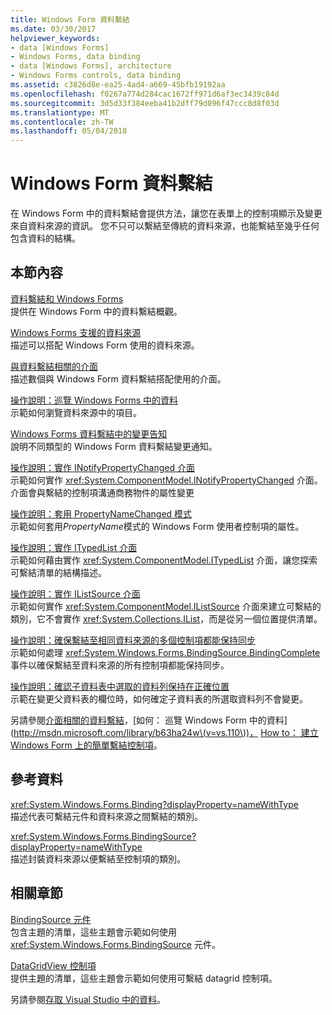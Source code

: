 ```yaml
---
title: Windows Form 資料繫結
ms.date: 03/30/2017
helpviewer_keywords:
- data [Windows Forms]
- Windows Forms, data binding
- data [Windows Forms], architecture
- Windows Forms controls, data binding
ms.assetid: c3826d8e-ea25-4ad4-a669-45bfb19192aa
ms.openlocfilehash: f0267a774d284cac1672ff971d6af3ec3439c84d
ms.sourcegitcommit: 3d5d33f384eeba41b2dff79d096f47ccc8d8f03d
ms.translationtype: MT
ms.contentlocale: zh-TW
ms.lasthandoff: 05/04/2018
---
```

# <a name="windows-forms-data-binding"></a>Windows Form 資料繫結
在 Windows Form 中的資料繫結會提供方法，讓您在表單上的控制項顯示及變更來自資料來源的資訊。 您不只可以繫結至傳統的資料來源，也能繫結至幾乎任何包含資料的結構。  
  
## <a name="in-this-section"></a>本節內容  
 [資料繫結和 Windows Forms](../../../docs/framework/winforms/data-binding-and-windows-forms.md)  
 提供在 Windows Form 中的資料繫結概觀。  
  
 [Windows Forms 支援的資料來源](../../../docs/framework/winforms/data-sources-supported-by-windows-forms.md)  
 描述可以搭配 Windows Form 使用的資料來源。  
  
 [與資料繫結相關的介面](../../../docs/framework/winforms/interfaces-related-to-data-binding.md)  
 描述數個與 Windows Form 資料繫結搭配使用的介面。  
  
 [操作說明：巡覽 Windows Forms 中的資料](../../../docs/framework/winforms/how-to-navigate-data-in-windows-forms.md)  
 示範如何瀏覽資料來源中的項目。  
  
 [Windows Forms 資料繫結中的變更告知](../../../docs/framework/winforms/change-notification-in-windows-forms-data-binding.md)  
 說明不同類型的 Windows Form 資料繫結變更通知。  
  
 [操作說明：實作 INotifyPropertyChanged 介面](../../../docs/framework/winforms/how-to-implement-the-inotifypropertychanged-interface.md)  
 示範如何實作 <xref:System.ComponentModel.INotifyPropertyChanged> 介面。 介面會與繫結的控制項溝通商務物件的屬性變更  
  
 [操作說明：套用 PropertyNameChanged 模式](../../../docs/framework/winforms/how-to-apply-the-propertynamechanged-pattern.md)  
 示範如何套用*PropertyName*模式的 Windows Form 使用者控制項的屬性。  
  
 [操作說明：實作 ITypedList 介面](../../../docs/framework/winforms/how-to-implement-the-itypedlist-interface.md)  
 示範如何藉由實作 <xref:System.ComponentModel.ITypedList> 介面，讓您探索可繫結清單的結構描述。  
  
 [操作說明：實作 IListSource 介面](../../../docs/framework/winforms/how-to-implement-the-ilistsource-interface.md)  
 示範如何實作 <xref:System.ComponentModel.IListSource> 介面來建立可繫結的類別，它不會實作 <xref:System.Collections.IList>，而是從另一個位置提供清單。  
  
 [操作說明：確保繫結至相同資料來源的多個控制項都能保持同步](../../../docs/framework/winforms/multiple-controls-bound-to-data-source-synchronized.md)  
 示範如何處理 <xref:System.Windows.Forms.BindingSource.BindingComplete> 事件以確保繫結至資料來源的所有控制項都能保持同步。  
  
 [操作說明：確認子資料表中選取的資料列保持在正確位置](../../../docs/framework/winforms/ensure-the-selected-row-in-a-child-table-correct.md)  
 示範在變更父資料表的欄位時，如何確定子資料表的所選取資料列不會變更。  
  
 另請參閱[介面相關的資料繫結](http://msdn.microsoft.com/library/41e17s4b\(v=vs.110\))，[如何： 巡覽 Windows Form 中的資料](http://msdn.microsoft.com/library/b63ha24w\(v=vs.110\))， [How to： 建立 Windows Form 上的簡單繫結控制項](http://msdn.microsoft.com/library/sw223a62\(v=vs.110\))。  
  
## <a name="reference"></a>參考資料  
 <xref:System.Windows.Forms.Binding?displayProperty=nameWithType>  
 描述代表可繫結元件和資料來源之間繫結的類別。  
  
 <xref:System.Windows.Forms.BindingSource?displayProperty=nameWithType>  
 描述封裝資料來源以便繫結至控制項的類別。  
  
## <a name="related-sections"></a>相關章節  
 [BindingSource 元件](../../../docs/framework/winforms/controls/bindingsource-component.md)  
 包含主題的清單，這些主題會示範如何使用 <xref:System.Windows.Forms.BindingSource> 元件。  
  
 [DataGridView 控制項](../../../docs/framework/winforms/controls/datagridview-control-windows-forms.md)  
 提供主題的清單，這些主題會示範如何使用可繫結 datagrid 控制項。  
  
 另請參閱[存取 Visual Studio 中的資料](/visualstudio/data-tools/accessing-data-in-visual-studio)。

